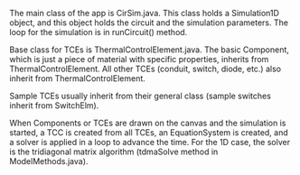 The main class of the app is CirSim.java.
This class holds a Simulation1D object, and this object holds the circuit and the simulation parameters.
The loop for the simulation is in runCircuit() method.

Base class for TCEs is ThermalControlElement.java.
The basic Component, which is just a piece of material with specific properties, inherits from ThermalControlElement.
All other TCEs (conduit, switch, diode, etc.) also inherit from ThermalControlElement.

Sample TCEs usually inherit from their general class (sample switches inherit from SwitchElm).

When Components or TCEs are drawn on the canvas and the simulation is started, a TCC is created from all TCEs,
an EquationSystem is created, and a solver is applied in a loop to advance the time.
For the 1D case, the solver is the tridiagonal matrix algorithm (tdmaSolve method in ModelMethods.java).
